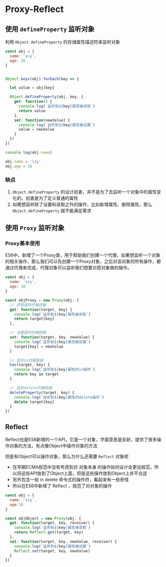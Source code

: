 # Proxy-Reflect
## 使用 `defineProperty` 监听对象

利用 `Object.defineProperty` 的存储属性描述符来监听对象

```js
const obj = {
  name: 'scy',
  age: 26
}


Object.keys(obj).forEach(key => {

  let value = obj[key]

  Object.defineProperty(obj, key, {
    get: function() {
      console.log(`监听到${key}属性被读取`)
      return value
    },
    set: function(newValue) {
      console.log(`监听到${key}属性被设置`)
      value = newValue
    }
  })
})

console.log(obj.name)

obj.name = 'lzy'
obj.age = 18
```
### 缺点
1. `Object.defineProperty` 的设计初衷，并不是为了去监听一个对象中的属性变化的，初衷是为了定义普通的属性
2. 如果想监听除了设置和读取之外的操作，比如新增属性、删除属性，那么 `Object.defineProperty` 就不能满足需求

## 使用 `Proxy` 监听对象
### Proxy基本使用
ES6中，新增了一个Proxy类，用于帮助我们创建一个代理，如果想监听一个对象的相关操作，那么我们可以先创建一个Proxy对象，之后对该对象的所有操作，都通过代理来完成，代理对象可以监听我们想要对原对象做的操作。

```js
const obj = {
  name: 'scy',
  age: 18
}

const objProxy = new Proxy(obj, {
  // 获取值时的捕获器
  get: function(target, key) {
    console.log(`监听到${key}属性被读取`)
    return target[key]
  },

  // 设置值时的捕获器
  set: function(target, key, newValue) {
    console.log(`监听到${key}属性被设置`)
    target[key] = newValue
  }

  // 监听in的捕获器
  has(target, key) {
    console.log(`监听到${key}属性的in操作`)
    return key in target
  }

  // 监听delete的捕获器
  deleteProperty(target, key) {
    console.log(`监听到${key}属性的delete操作`)
    delete target[key]
  }
})
```

## Reflect
Reflect也是ES6新增的一个API，它是一个对象，字面意思是反射，提供了很多操作对象的方法，有点像Object中操作对象的方法

但是有Object可以操作对象，那么为什么还需要 `Reflect` 对象呢
* 在早期ECMA规范中没有考虑到对 对象本身 的操作如何设计会更加规范，所以将这些API放到了Object上面，但是这些操作放到Object上并不合适
* 另外包含一些 in delete 命令式的操作符，看起来有一些奇怪
* 所以在ES6中新增了 Reflect ，规范了对对象的操作

```js
const obj = {
  name: 'scy',
  age:18
}

const objObject = new Proxy(obj, {
  get: function(target, key, receiver) {
    console.log(`监听到${key}属性被读取`)
    return Reflect.get(target, key)
  },
  set: function(target, key, newValue, receiver) {
    console.log(`监听到${key}属性被设置`)
    Reflect.set(target, key, newValue)
  }
})

```
